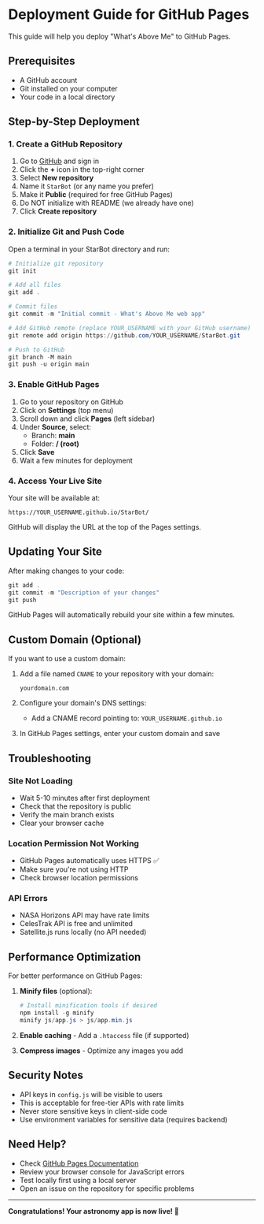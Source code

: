 # Deployment Guide for GitHub Pages

This guide will help you deploy "What's Above Me" to GitHub Pages.

## Prerequisites

- A GitHub account
- Git installed on your computer
- Your code in a local directory

## Step-by-Step Deployment

### 1. Create a GitHub Repository

1. Go to [GitHub](https://github.com) and sign in
2. Click the **+** icon in the top-right corner
3. Select **New repository**
4. Name it `StarBot` (or any name you prefer)
5. Make it **Public** (required for free GitHub Pages)
6. Do NOT initialize with README (we already have one)
7. Click **Create repository**

### 2. Initialize Git and Push Code

Open a terminal in your StarBot directory and run:

```powershell
# Initialize git repository
git init

# Add all files
git add .

# Commit files
git commit -m "Initial commit - What's Above Me web app"

# Add GitHub remote (replace YOUR_USERNAME with your GitHub username)
git remote add origin https://github.com/YOUR_USERNAME/StarBot.git

# Push to GitHub
git branch -M main
git push -u origin main
```

### 3. Enable GitHub Pages

1. Go to your repository on GitHub
2. Click on **Settings** (top menu)
3. Scroll down and click **Pages** (left sidebar)
4. Under **Source**, select:
   - Branch: **main**
   - Folder: **/ (root)**
5. Click **Save**
6. Wait a few minutes for deployment

### 4. Access Your Live Site

Your site will be available at:
```
https://YOUR_USERNAME.github.io/StarBot/
```

GitHub will display the URL at the top of the Pages settings.

## Updating Your Site

After making changes to your code:

```powershell
git add .
git commit -m "Description of your changes"
git push
```

GitHub Pages will automatically rebuild your site within a few minutes.

## Custom Domain (Optional)

If you want to use a custom domain:

1. Add a file named `CNAME` to your repository with your domain:
   ```
   yourdomain.com
   ```

2. Configure your domain's DNS settings:
   - Add a CNAME record pointing to: `YOUR_USERNAME.github.io`

3. In GitHub Pages settings, enter your custom domain and save

## Troubleshooting

### Site Not Loading

- Wait 5-10 minutes after first deployment
- Check that the repository is public
- Verify the main branch exists
- Clear your browser cache

### Location Permission Not Working

- GitHub Pages automatically uses HTTPS ✅
- Make sure you're not using HTTP
- Check browser location permissions

### API Errors

- NASA Horizons API may have rate limits
- CelesTrak API is free and unlimited
- Satellite.js runs locally (no API needed)

## Performance Optimization

For better performance on GitHub Pages:

1. **Minify files** (optional):
   ```powershell
   # Install minification tools if desired
   npm install -g minify
   minify js/app.js > js/app.min.js
   ```

2. **Enable caching** - Add a `.htaccess` file (if supported)

3. **Compress images** - Optimize any images you add

## Security Notes

- API keys in `config.js` will be visible to users
- This is acceptable for free-tier APIs with rate limits
- Never store sensitive keys in client-side code
- Use environment variables for sensitive data (requires backend)

## Need Help?

- Check [GitHub Pages Documentation](https://docs.github.com/en/pages)
- Review your browser console for JavaScript errors
- Test locally first using a local server
- Open an issue on the repository for specific problems

---

**Congratulations! Your astronomy app is now live! 🌟**
